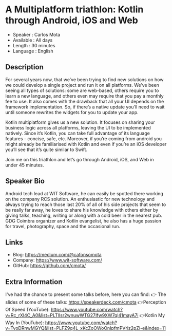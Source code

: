A Multiplatform triathlon: Kotlin through Android, iOS and Web
=========================

* Speaker   : Carlos Mota
* Available : All days
* Length    : 30 minutes
* Language  : English

Description
-----------

For several years now, that we’ve been trying to find new solutions on how we could develop a single project and run it on all platforms. We’ve been seeing all types of solutions: some are web-based, others require you to learn a new language, and others even may require that you pay a monthly fee to use. It also comes with the drawback that all your UI depends on the framework implementation. So, if there’s a native update you’ll need to wait until someone rewrites the widgets for you to update your app.

Kotlin multiplatform gives us a new solution. It focuses on sharing your business logic across all platforms, leaving the UI to be implemented natively. Since it’s Kotlin, you can take full advantage of its language features - concise, safe, etc. Moreover, if you’re coming from android you might already be familiarised with Kotlin and even if you’re an iOS developer you’ll see that it’s quite similar to Swift.

Join me on this triathlon and let’s go through Android, iOS, and Web in under 45 minutes.

Speaker Bio
-----------

Android tech lead at WIT Software, he can easily be spotted there working on the company RCS solution. An enthusiastic for new technology and always trying to reach those last 20% of all of his side projects that seem to be really far away, he loves to share his knowledge with others either by giving talks, teaching, writing or along with a cold beer in the nearest pub. GDG Coimbra organizer and Kotlin evangelist, he also has a huge passion for travel, photography, space and the occasional run.


Links
-----

* Blog: https://medium.com/@cafonsomota
* Company: https://www.wit-software.com/
* GitHub: https://github.com/cmota/

Extra Information
-----------------

I've had the chance to present some talks before, here you can find:
👉 The slides of some of these talks: https://speakerdeck.com/cmota
👉Perception Of Speed (YouTube): https://www.youtube.com/watch?v=Rc_rXl4C_A0&list=PLTlIsr2wnuwWTG27Ifw9XW7ql41mayA7i
👉Kotlin My Way In (YouTube): https://www.youtube.com/watch?v=TvoDRnwMGYQ&list=PLFZ9q4L_xKcZoOWoOnIpfmPVriz2pZi-e&index=11

